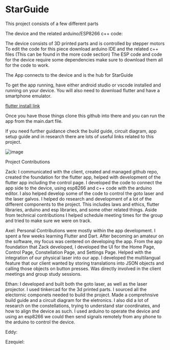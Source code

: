 # StarGuide
This project consists of a few different parts

The device and the related arduino/ESP8266 c++ code:

The device consists of 3D printed parts and is controlled by stepper motors
To edit the code for this piece download arduino IDE and the related c++ files (This can be found in the more code section)
The ESP code and code for the device require some dependencies make sure to download them all for the code to work.

The App connects to the device and is the hub for StarGuide

To get the app running, have either android studio or vscode installed and running on your device.
You will also need to download flutter and have a smartphone emulator.

[flutter install link](https://docs.flutter.dev/get-started/install)

Once you have those things clone this github into there and you can run the app from the main.dart file.

If you need further guidance check the build guide, circuit diagram, app setup guide and in research there are lots of useful links related to this project.

![image](https://user-images.githubusercontent.com/89491308/204365442-2011098f-0a64-4aa2-a758-9486ca69ab87.png)


Project Contributions


Zack: I communicated with the client, created and managed github repo, created the foundation for the flutter app, helped with development of the flutter app including the control page. I developed the code to connect the app side to the device, using esp8266 and c++ code with the arduino editor. I also helped develop some of the code to control the goto laser and the laser galvos. I helped do research and development of a lot of the different components to the project. This includes laws and ethics, flutter libraries, arduino and esp libraries, and some other related things. Aside from technical contributions I helped schedule meeting times for the group and tried to make sure we were on track.

Axel: Personal Contributions were mostly within the app development. I spent a few weeks learning Flutter and Dart. After becoming an amateur on the software, my focus was centered on developing the app. From the app foundation that Zack developed, I developed the UI for the Home Page, Control Page, Constellation Page, and Settings Page. Helped with the integration of our physical laser into our app. I developed the multilangual feature that our client wanted by storing translations into JSON objects and calling those objects on button presses. Was directly involved in the client meetings and group study sessions.


Ethan: I developed and built both the goto laser, as well as the laser projector. I used tinkercad for the 3d printed parts. I sourced all the electornic componets needed to build the project. Made a comprehnsive build guide and a circuit diagram for the eletronics. I also did a lot of research on the constellations, trying to understand star coordinates, and how to align the device as such. I used arduino to operate the device and using an esp8266 we could then send signals remotely from any phone to the arduino to control the device.


Eddy:


Ezequiel:






